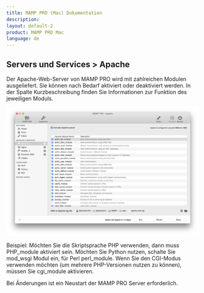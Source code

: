 ```yaml
---
title: MAMP PRO (Mac) Dokumentation
description: 
layout: default-2
product: MAMP PRO Mac
language: de
---
```


## Servers und Services > Apache

Der Apache-Web-Server von MAMP PRO wird mit zahlreichen Modulen ausgeliefert. Sie können nach Bedarf aktiviert oder deaktiviert werden. In der Spalte Kurzbeschreibung finden Sie Informationen zur Funktion des jeweiligen Moduls.

![MAMP](Apache.png)

Beispiel: Möchten Sie die Skriptsprache PHP verwenden, dann muss PHP_module aktiviert sein. Möchten Sie Python nutzen, schalte Sie mod_wsgi Modul ein, für Perl perl_module. Wenn Sie den CGI-Modus verwenden möchten (um mehrere PHP-Versionen nutzen zu können), müssen Sie cgi_module aktivieren.

Bei Änderungen ist ein Neustart der MAMP PRO Server erforderlich.


